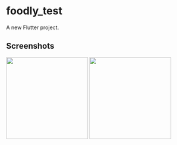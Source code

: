 # foodly_test

A new Flutter project.

## Screenshots
<img src= "https://user-images.githubusercontent.com/76075722/109686366-e1dd1d80-7b8a-11eb-8a7d-6ebccff1dc46.jpg" width = 220/>
<img src= "https://user-images.githubusercontent.com/76075722/109686378-e3a6e100-7b8a-11eb-90cd-b84f59e4e322.jpg" width = 220/>
